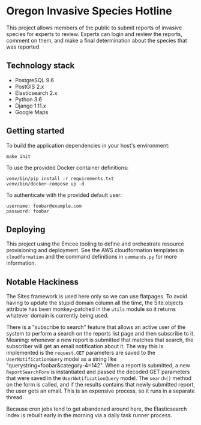 # Oregon Invasive Species Hotline

This project allows members of the public to submit reports of invasive species for experts to
review. Experts can login and review the reports, comment on them, and make a final determination
about the species that was reported

## Technology stack

- PostgreSQL 9.6
- PostGIS 2.x
- Elasticsearch 2.x
- Python 3.6
- Django 1.11.x
- Google Maps

## Getting started

To build the application dependencies in your host's environment:

    make init

To use the provided Docker container definitions:

    venv/bin/pip install -r requirements.txt
    venv/bin/docker-compose up -d

To authenticate with the provided default user:

    username: foobar@example.com
    password: foobar

## Deploying

This project using the Emcee tooling to define and orchestrate resource provisioning and deployment.
See the AWS cloudformation templates in `cloudformation` and the command definitions in `commands.py`
for more information.

## Notable Hackiness

The Sites framework is used here only so we can use flatpages. To avoid having to update the stupid
domain column all the time, the Site.objects attribute has been monkey-patched in the `utils`
module so it returns whatever domain is currently being used.

There is a "subscribe to search" feature that allows an active user of the system to perform
a search on the reports list page and then subscribe to it. Meaning: whenever a new report is
submitted that matches that search, the subscriber will get an email notification about it. The way
this is implemented is the `request.GET` parameters are saved to the `UserNotificationQuery` model
as a string like "querystring=foobar&category-4=142". When a report is submitted, a new
`ReportSearchForm` is instantiated and passed the decoded GET parameters that were saved in the
`UserNotificationQuery` model. The `search()` method on the form is called, and if the results
contains that newly submitted report, the user gets an email. This is an expensive process, so it
runs in a separate thread.

Because cron jobs tend to get abandoned around here, the Elasticsearch index is rebuilt early in
the morning via a daily task runner process.
